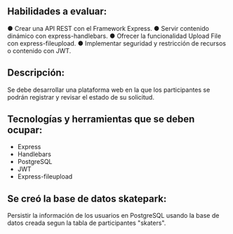 ## Habilidades a evaluar:
● Crear una API REST con el Framework Express.
● Servir contenido dinámico con express-handlebars.
● Ofrecer la funcionalidad Upload File con express-fileupload.
● Implementar seguridad y restricción de recursos o contenido con JWT.

## Descripción:
Se debe desarrollar una plataforma web en la que los participantes se podrán registrar y revisar el estado de su solicitud.

## Tecnologías y herramientas que se deben ocupar:
- Express
- Handlebars
- PostgreSQL
- JWT
- Express-fileupload

## Se creó la base de datos skatepark:
Persistir la información de los usuarios en PostgreSQL usando la base de datos creada segun la tabla de participantes "skaters".
